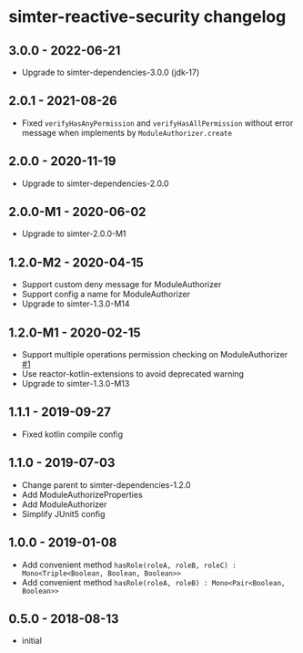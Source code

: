 # simter-reactive-security changelog

## 3.0.0 - 2022-06-21

- Upgrade to simter-dependencies-3.0.0 (jdk-17)

## 2.0.1 - 2021-08-26

- Fixed `verifyHasAnyPermission` and `verifyHasAllPermission` without error message when implements by `ModuleAuthorizer.create`

## 2.0.0 - 2020-11-19

- Upgrade to simter-dependencies-2.0.0

## 2.0.0-M1 - 2020-06-02

- Upgrade to simter-2.0.0-M1

## 1.2.0-M2 - 2020-04-15

- Support custom deny message for ModuleAuthorizer
- Support config a name for ModuleAuthorizer
- Upgrade to simter-1.3.0-M14

## 1.2.0-M1 - 2020-02-15

- Support multiple operations permission checking on ModuleAuthorizer [#1]
- Use reactor-kotlin-extensions to avoid deprecated warning
- Upgrade to simter-1.3.0-M13

[#1]: https://github.com/simter/simter-reactive-security/issues/1

## 1.1.1 - 2019-09-27

- Fixed kotlin compile config

## 1.1.0 - 2019-07-03

- Change parent to simter-dependencies-1.2.0
- Add ModuleAuthorizeProperties
- Add ModuleAuthorizer
- Simplify JUnit5 config

## 1.0.0 - 2019-01-08

- Add convenient method `hasRole(roleA, roleB, roleC) : Mono<Triple<Boolean, Boolean, Boolean>>`
- Add convenient method `hasRole(roleA, roleB) : Mono<Pair<Boolean, Boolean>>`

## 0.5.0 - 2018-08-13

- initial